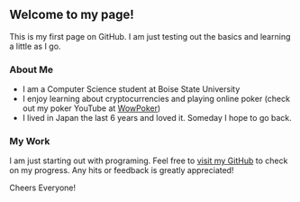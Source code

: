## Welcome to my page!

This is my first page on GitHub. I am just testing out the basics and learning a little as I go.

### About Me

- I am a Computer Science student at Boise State University
- I enjoy learning about cryptocurrencies and playing online poker (check out my poker YouTube at [WowPoker](https://www.youtube.com/channel/UCYjepRuZYBjKCDg6IU4bZSA))
- I lived in Japan the last 6 years and loved it. Someday I hope to go back.

### My Work

I am just starting out with programing. Feel free to [visit my GitHub](https://github.com/shaneball85) to check on my progress. Any hits or feedback is greatly appreciated!

Cheers Everyone!
